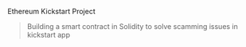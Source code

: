 Ethereum Kickstart Project

> Building a smart contract in Solidity to solve scamming issues in kickstart app
